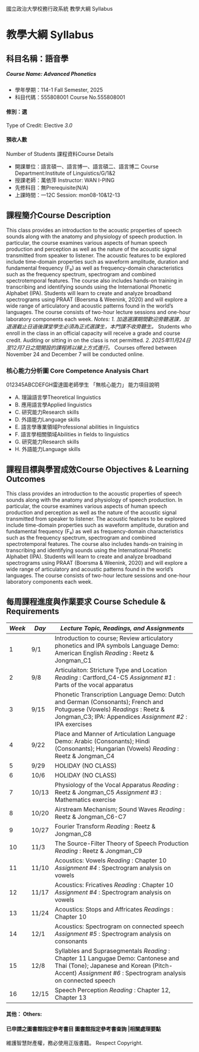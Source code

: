 國立政治大學校務行政系統 教學大綱 Syllabus
# 教學大綱 Syllabus
##  科目名稱：語音學 
#####  Course Name: Advanced Phonetics
  * 學年學期：114-1 Fall Semester, 2025 
  * 科目代碼：555808001 Course No.555808001
#### 修別：選
Type of Credit: Elective 
_3.0_
#### 預收人數
Number of Students
課程資料Course Details
  * 開課單位：語言碩一、語言博一、語言碩二、語言博二 Course Department:Institute of Linguistics/G/1&2 
  * 授課老師：萬依萍 Instructor: WAN I-PING 
  * 先修科目：無Prerequisite(N/A)
  * 上課時間：一12C Session: mon08-10&12-13
##  課程簡介Course Description
This class provides an introduction to the acoustic properties of speech sounds along with the anatomy and physiology of speech production. In particular, the course examines various aspects of human speech production and perception as well as the nature of the acoustic signal transmitted from speaker to listener.
The acoustic features to be explored include time-domain properties such as waveform amplitude, duration and fundamental frequency (F₀) as well as frequency-domain characteristics such as the frequency spectrum, spectrogram and combined spectrotemporal features.
The course also includes hands-on training in transcribing and identifying sounds using the International Phonetic Alphabet (IPA). Students will learn to create and analyze broadband spectrograms using PRAAT (Boersma & Weenink, 2020) and will explore a wide range of articulatory and acoustic patterns found in the world’s languages.
The course consists of two-hour lecture sessions and one-hour laboratory components each week.
_Notes:_
_1. 加退選課期間歡迎旁聽選課，加退選截止日過後課堂學生必須為正式選課生，本門課不收旁聽生。_
Students who enroll in the class in an official capacity will receive a grade and course credit. Auditing or sitting in on the class is not permitted.
_2. 2025年11月24日至12月7日之間開設的課程將以線上方式進行。_
Courses offered between November 24 and December 7 will be conducted online.
###  核心能力分析圖 Core Competence Analysis Chart
012345ABCDEFGH雷達圖老師學生
「無核心能力」 
能力項目說明
  * A. 理論語言學Theoretical linguistics
  * B. 應用語言學Applied linguistics
  * C. 研究能力Research skills
  * D. 外語能力Language skills
  * E. 語言學專業領域Professional abilities in linguistics
  * F. 語言學相關領域Abilities in fields to linguistics
  * G. 研究能力Research skills
  * H. 外語能力Language skills
##  課程目標與學習成效Course Objectives & Learning Outcomes 
This class provides an introduction to the acoustic properties of speech sounds along with the anatomy and physiology of speech production. In particular, the course examines various aspects of human speech production and perception as well as the nature of the acoustic signal transmitted from speaker to listener.
The acoustic features to be explored include time-domain properties such as waveform amplitude, duration and fundamental frequency (F₀) as well as frequency-domain characteristics such as the frequency spectrum, spectrogram and combined spectrotemporal features.
The course also includes hands-on training in transcribing and identifying sounds using the International Phonetic Alphabet (IPA). Students will learn to create and analyze broadband spectrograms using PRAAT (Boersma & Weenink, 2020) and will explore a wide range of articulatory and acoustic patterns found in the world’s languages.
The course consists of two-hour lecture sessions and one-hour laboratory components each week.
##  每周課程進度與作業要求 Course Schedule & Requirements
_Week_ | _Day_ | _Lecture Topic, Readings, and Assignments_  
---|---|---  
1 | 9/1 |  Introduction to course; Review articulatory phonetics and IPA symbols Language Demo: American English _Reading_ : Reetz & Jongman_C1  
2 | 9/8 |  Articulaiton: Stricture Type and Location _Reading_ : Cartford_C4-C5 _Assignment #1_ : Parts of the vocal apparatus  
3 | 9/15 |  Phonetic Transcription Language Demo: Dutch and German (Consonants); French and Potuguese (Vowels) _Readings_ : Reetz & Jongman_C3; IPA: Appendices _Assignment #2_ : IPA exercises  
4 | 9/22 |  Place and Manner of Articulation Language Demo: Arabic (Consonants); Hindi (Consonants); Hungarian (Vowels) _Reading_ : Reetz & Jongman_C4  
5 | 9/29 | HOLIDAY (NO CLASS)  
6 | 10/6 | HOLIDAY (NO CLASS)  
7 | 10/13 |  Physiology of the Vocal Apparatus _Reading_ : Reetz & Jongman_C5 _Assignment #3_ : Mathematics exercise  
8 | 10/20 |  Airstream Mechanism; Sound Waves _Reading_ : Reetz & Jongman_C6-C7  
9 | 10/27 |  Fourier Transform _Reading_ : Reetz & Jongman_C8  
10 | 11/3 |  The Source-Filter Theory of Speech Production _Reading_ : Reetz & Jongman_C9  
11 | 11/10 |  Acoustics: Vowels _Reading_ : Chapter 10 _Assignment #4_ : Spectrogram analysis on vowels  
12 | 11/17 |  Acoustics: Fricatives _Reading_ : Chapter 10 _Assignment #4_ : Spectrogram analysis on vowels  
13 | 11/24 |  Acoustics: Stops and Affricates _Readings_ : Chapter 10  
14 | 12/1 |  Acoustics: Spectrogram on connected speech _Assignment #5_ : Spectrogram analysis on consonants  
15 | 12/8 |  Syllables and Suprasegmentals _Reading_ : Chapter 11 Langugae Demo: Cantonese and Thai (Tone); Japanese and Korean (Pitch-Accent) _Assignment #6_ : Spectrogram analysis on connected speech   
16 | 12/15 |  Speech Perception _Reading_ : Chapter 12, Chapter 13  
####  其他： Others:
####  已申請之圖書館指定參考書目  圖書館指定參考書查詢 |相關處理要點
維護智慧財產權，務必使用正版書籍。 Respect Copyright.
